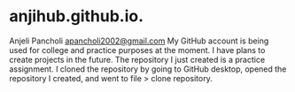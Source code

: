 # anjihub.github.io.
Anjeli Pancholi apancholi2002@gmail.com
My GitHub account is being used for college and practice purposes at the moment. I have plans to create projects in the future.
The repository I just created is a practice assignment.
I cloned the repository by going to GitHub desktop, opened the repository I created, and went to file > clone repository.